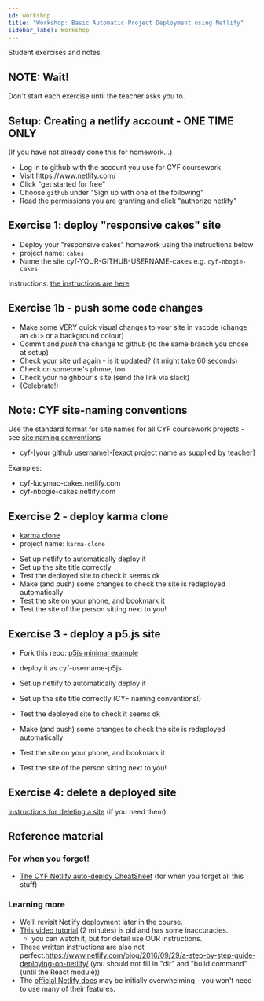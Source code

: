 ```yaml
---
id: workshop
title: "Workshop: Basic Automatic Project Deployment using Netlify"
sidebar_label: Workshop
---
```


Student exercises and notes.

## NOTE: Wait!

Don't start each exercise until the teacher asks you to.

## Setup: Creating a netlify account - ONE TIME ONLY

(If you have not already done this for homework...)

- Log in to github with the account you use for CYF coursework
- Visit https://www.netlify.com/
- Click "get started for free"
- Choose `github` under "Sign up with one of the following"
- Read the permissions you are granting and click "authorize netlify"

## Exercise 1: deploy "responsive cakes" site

- Deploy your "responsive cakes" homework using the instructions below
- project name: `cakes`
- Name the site cyf-YOUR-GITHUB-USERNAME-cakes
  e.g.
  `cyf-nbogie-cakes`

Instructions: [the instructions are here](./instructions).

## Exercise 1b - push some code changes

- Make some VERY quick visual changes to your site in vscode (change an `<h1>` or a background colour)
- Commit and _push_ the change to github (to the same branch you chose at setup)
- Check your site url again - is it updated? (it might take 60 seconds)
- Check on someone's phone, too.
- Check your neighbour's site (send the link via slack)
- (Celebrate!)

## Note: CYF site-naming conventions

Use the standard format for site names for all CYF coursework projects - see [site naming conventions](../site-naming-conventions.md)

- cyf-[your github username]-[exact project name as supplied by teacher]

Examples:

- cyf-lucymac-cakes.netlify.com
- cyf-nbogie-cakes.netlify.com

## Exercise 2 - deploy karma clone

- [karma clone](https://github.com/CodeYourFuture/karma-clone)
- project name: `karma-clone`

* Set up netlify to automatically deploy it
* Set up the site title correctly
* Test the deployed site to check it seems ok
* Make (and push) some changes to check the site is redeployed automatically
* Test the site on your phone, and bookmark it
* Test the site of the person sitting next to you!

## Exercise 3 - deploy a p5.js site

- Fork this repo: [p5js minimal example](https://github.com/codeyourfuture/p5js-minimal)
- deploy it as cyf-username-p5js

- Set up netlify to automatically deploy it
- Set up the site title correctly (CYF naming conventions!)
- Test the deployed site to check it seems ok
- Make (and push) some changes to check the site is redeployed automatically
- Test the site on your phone, and bookmark it
- Test the site of the person sitting next to you!

## Exercise 4: delete a deployed site

[Instructions for deleting a site](./cheatsheet-1.md) (if you need them).

## Reference material

### For when you forget!

- [The CYF Netlify auto-deploy CheatSheet](./cheatsheet-1.md) (for when you forget all this stuff)

### Learning more

- We'll revisit Netlify deployment later in the course.
- [This video tutorial](https://www.youtube.com/watch?v=mN9oI98As_4) (2 minutes) is old and has some inaccuracies.
  - you can watch it, but for detail use OUR instructions.
- These written instructions are also not perfect:https://www.netlify.com/blog/2016/09/29/a-step-by-step-guide-deploying-on-netlify/ (you should not fill in "dir" and "build command" (until the React module))
- The [official Netlify docs](https://docs.netlify.com/) may be initially overwhelming - you won't need to use many of their features.
